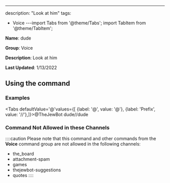 ---
description: "Look at him"
tags:
  - Voice
---import Tabs from '@theme/Tabs';
import TabItem from '@theme/TabItem';

**Name**: dude

**Group**: Voice

**Description**: Look at him

**Last Updated**: 1/13/2022

## Using the command

### Examples
<Tabs defaultValue='@'values={[ {label: '@', value: '@'}, {label: 'Prefix', value: '//'},]}><TabItem value='@'>@TheJewBot dude</TabItem><TabItem value='//'>//dude</TabItem></Tabs>

### Command Not Allowed in these Channels
::::caution Please note that this command and other commands from the **Voice** command group are not allowed in the following channels:
- the_board
- attachment-spam
- games
- thejewbot-suggestions
- quotes
::::